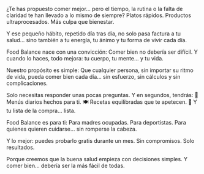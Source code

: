 ¿Te has propuesto comer mejor… pero el tiempo, la rutina o la falta de claridad te han llevado a lo mismo de siempre?
Platos rápidos. Productos ultraprocesados. Más culpa que bienestar.

Y ese pequeño hábito, repetido día tras día, no solo pasa factura a tu salud…
sino también a tu energía, tu ánimo y tu forma de vivir cada día.

Food Balance nace con una convicción:
Comer bien no debería ser difícil.
Y cuando lo haces, todo mejora: tu cuerpo, tu mente… y tu vida.

Nuestro propósito es simple:
Que cualquier persona, sin importar su ritmo de vida, pueda comer bien cada día…
sin esfuerzo, sin cálculos y sin complicaciones.

Solo necesitas responder unas pocas preguntas.
Y en segundos, tendrás:
🥗 Menús diarios hechos para ti.
🍽️ Recetas equilibradas que te apetecen.
🛒 Y tu lista de la compra… lista.

Food Balance es para ti:
Para madres ocupadas. Para deportistas. Para quienes quieren cuidarse… sin romperse la cabeza.

Y lo mejor: puedes probarlo gratis durante un mes.
Sin compromisos. Solo resultados.

Porque creemos que la buena salud empieza con decisiones simples.
Y comer bien… debería ser la más fácil de todas.

